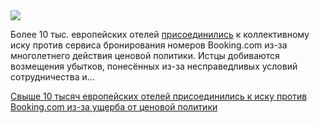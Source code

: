 <!--2025-08-04 12:49:05-->
<div class="yb">
  <div class="rss habr"><img src="https://habrastorage.org/webt/vw/yi/ql/vwyiqlboayaijg4pvbbnyjb4xka.jpeg" /><p>Более 10 тыс. европейских отелей <a href="https://www.yahoo.com/news/articles/more-10-000-european-hotels-051135598.html" rel="noopener noreferrer nofollow">присоединились</a> к коллективному иску против сервиса бронирования номеров Booking.com из-за многолетнего действия ценовой политики. Истцы добиваются возмещения убытков, понесённых из-за несправедливых условий сотрудничества и... <p class="titl"><a href="https://habr.com/ru/news/933860/?utm_source=habrahabr&utm_medium=rss&utm_campaign=933860">Свыше 10 тысяч европейских отелей присоединились к иску против Booking.com из-за ущерба от ценовой политики</a></p></div>
</div>
